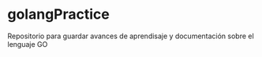 # golangPractice
Repositorio para guardar avances de aprendisaje y documentación sobre el lenguaje GO
